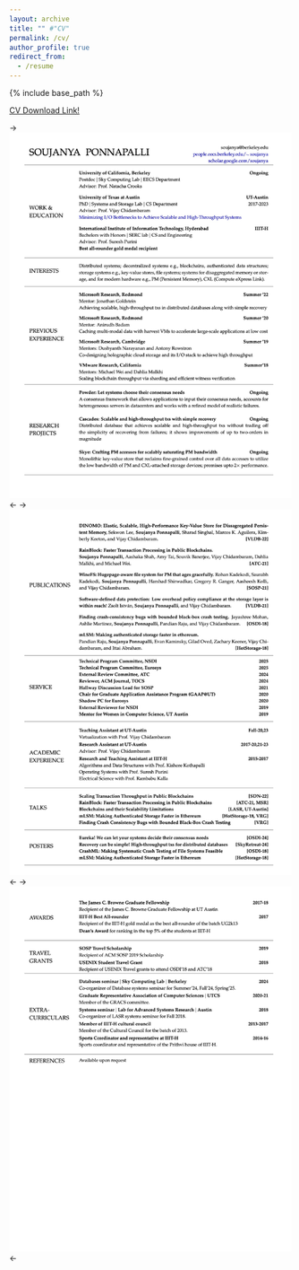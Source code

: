 ```yaml
---
layout: archive
title: "" #"CV"
permalink: /cv/
author_profile: true
redirect_from:
  - /resume
---
```


{% include base_path %}

[CV Download Link!](https://people.eecs.berkeley.edu/~soujanya/cv.pdf)

->![Alt text](../images/cv1.png)<-
->![Alt text](../images/cv2.png)<-
->![Alt text](../images/cv3.png)<-

<!-- ![Alt text](https://people.eecs.berkeley.edu/~soujanya/cv.pdf#page=1)
![Alt text](https://people.eecs.berkeley.edu/~soujanya/cv.pdf#page=2)
![Alt text](https://people.eecs.berkeley.edu/~soujanya/cv.pdf#page=3) -->

<!-- Education
-----
* Postdoctoral scholar in EECS, UC Berkeley, 2023 - Ongoing
* Ph.D in Computer Science, UT Austin, 2017 - 2023
* Bachelors in Computer Science and Engineering, IIIT-Hyderabad, 2013 - 2017

Work experience
-----
* 2023 - Ongoing
  * Postdoctoral scholar in EECS, UC Berkeley
  * Sky Computing Lab

* Summer 2022
  * Microsoft Research, Redmond, WA
  * Jonathan Goldstein and Phil Bernstein

* Summer 2021
  * Microsoft Research, Redmond, WA
  * Anirudh Badam and Ranveer Chandra

* Summer 2019
  * Microsoft Research, Cambridge, UK
  * Dushyanth Narayanan and Ant Rowstron

* Summer 2018
  * Vmware Research, Palo Alto, CA
  * Michael Wei and Dahlia Malkhi

* Research Scholar
  * Semiconductor Research Corporation

* Research Assistant
  * UT Austin, Prof. Vijay Chidambaram, 2017 - 2023
  * IIIT Hyderabad, Prof. Suresh Purini, 2015-2016

* Teaching Assistant
  * Virtualization, 2022-2023
  * Operating systems, 2015-2016

 
Organizational Roles
-----
* Programming Committee, Eurosys'25
* External Review Committee, ATC'24
* Reviewer, ACM Journal, TOCS'24
* Hallway Discussion Lead, SOSP'21
* External Review Committee, NSDI'19
* Shadow Programming Committee, Eurosys'20
* Chair for GAAP at UT Austin
  * Graduate Application Assistance Program (GAAP) mentors underprivileged students with
  their PhD applications to UT Austin, 2020-2021
* Graduate Representative for Computer Science (GRACS), UT Austin, 2020-2021
* Mentor for Women in Computer Science, UT Austin, 2019-2020


Publications
-----
  <ul>{% for post in site.publications %}
    {% include archive-single-cv.html %}
  {% endfor %}</ul>
  
Talks
-----
  <ul>{% for post in site.talks %}
    {% include archive-single-talk-cv.html %}
  {% endfor %}</ul>
  
Teaching
-----
  <ul>{% for post in site.teaching %}
    {% include archive-single-cv.html %}
  {% endfor %}</ul>
  
Skills
======
* Skill 1
* Skill 2
  * Sub-skill 2.1
  * Sub-skill 2.2
  * Sub-skill 2.3
* Skill 3
 -->
